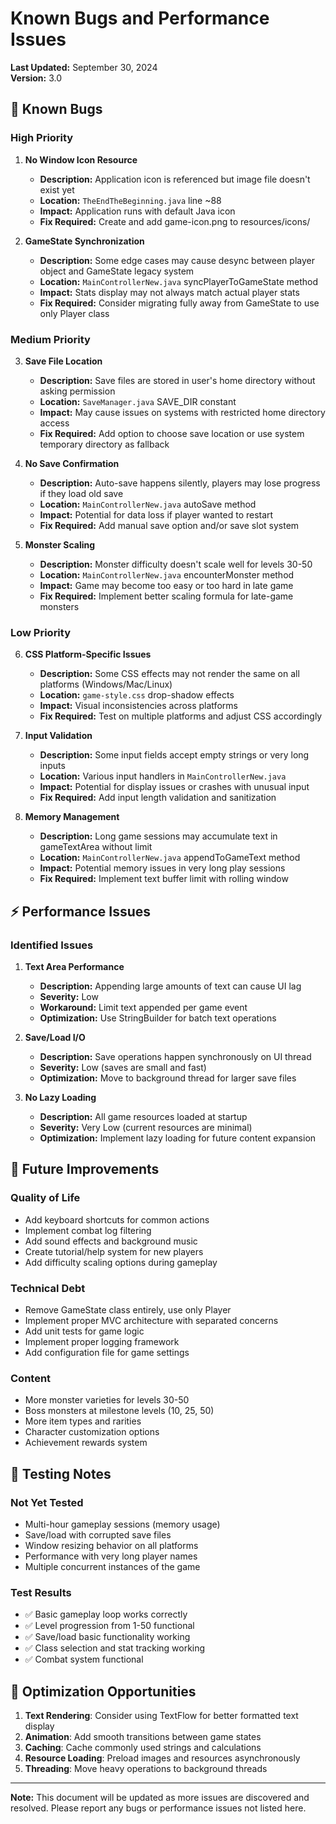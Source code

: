 # Known Bugs and Performance Issues

**Last Updated:** September 30, 2024  
**Version:** 3.0

## 🐛 Known Bugs

### High Priority

1. **No Window Icon Resource**
   - **Description:** Application icon is referenced but image file doesn't exist yet
   - **Location:** `TheEndTheBeginning.java` line ~88
   - **Impact:** Application runs with default Java icon
   - **Fix Required:** Create and add game-icon.png to resources/icons/

2. **GameState Synchronization**
   - **Description:** Some edge cases may cause desync between player object and GameState legacy system
   - **Location:** `MainControllerNew.java` syncPlayerToGameState method
   - **Impact:** Stats display may not always match actual player stats
   - **Fix Required:** Consider migrating fully away from GameState to use only Player class

### Medium Priority

3. **Save File Location**
   - **Description:** Save files are stored in user's home directory without asking permission
   - **Location:** `SaveManager.java` SAVE_DIR constant
   - **Impact:** May cause issues on systems with restricted home directory access
   - **Fix Required:** Add option to choose save location or use system temporary directory as fallback

4. **No Save Confirmation**
   - **Description:** Auto-save happens silently, players may lose progress if they load old save
   - **Location:** `MainControllerNew.java` autoSave method
   - **Impact:** Potential for data loss if player wanted to restart
   - **Fix Required:** Add manual save option and/or save slot system

5. **Monster Scaling**
   - **Description:** Monster difficulty doesn't scale well for levels 30-50
   - **Location:** `MainControllerNew.java` encounterMonster method
   - **Impact:** Game may become too easy or too hard in late game
   - **Fix Required:** Implement better scaling formula for late-game monsters

### Low Priority

6. **CSS Platform-Specific Issues**
   - **Description:** Some CSS effects may not render the same on all platforms (Windows/Mac/Linux)
   - **Location:** `game-style.css` drop-shadow effects
   - **Impact:** Visual inconsistencies across platforms
   - **Fix Required:** Test on multiple platforms and adjust CSS accordingly

7. **Input Validation**
   - **Description:** Some input fields accept empty strings or very long inputs
   - **Location:** Various input handlers in `MainControllerNew.java`
   - **Impact:** Potential for display issues or crashes with unusual input
   - **Fix Required:** Add input length validation and sanitization

8. **Memory Management**
   - **Description:** Long game sessions may accumulate text in gameTextArea without limit
   - **Location:** `MainControllerNew.java` appendToGameText method
   - **Impact:** Potential memory issues in very long play sessions
   - **Fix Required:** Implement text buffer limit with rolling window

## ⚡ Performance Issues

### Identified Issues

1. **Text Area Performance**
   - **Description:** Appending large amounts of text can cause UI lag
   - **Severity:** Low
   - **Workaround:** Limit text appended per game event
   - **Optimization:** Use StringBuilder for batch text operations

2. **Save/Load I/O**
   - **Description:** Save operations happen synchronously on UI thread
   - **Severity:** Low (saves are small and fast)
   - **Optimization:** Move to background thread for larger save files

3. **No Lazy Loading**
   - **Description:** All game resources loaded at startup
   - **Severity:** Very Low (current resources are minimal)
   - **Optimization:** Implement lazy loading for future content expansion

## 🔮 Future Improvements

### Quality of Life
- Add keyboard shortcuts for common actions
- Implement combat log filtering
- Add sound effects and background music
- Create tutorial/help system for new players
- Add difficulty scaling options during gameplay

### Technical Debt
- Remove GameState class entirely, use only Player
- Implement proper MVC architecture with separated concerns
- Add unit tests for game logic
- Implement proper logging framework
- Add configuration file for game settings

### Content
- More monster varieties for levels 30-50
- Boss monsters at milestone levels (10, 25, 50)
- More item types and rarities
- Character customization options
- Achievement rewards system

## 📝 Testing Notes

### Not Yet Tested
- Multi-hour gameplay sessions (memory usage)
- Save/load with corrupted save files
- Window resizing behavior on all platforms
- Performance with very long player names
- Multiple concurrent instances of the game

### Test Results
- ✅ Basic gameplay loop works correctly
- ✅ Level progression from 1-50 functional
- ✅ Save/load basic functionality working
- ✅ Class selection and stat tracking working
- ✅ Combat system functional

## 🚀 Optimization Opportunities

1. **Text Rendering**: Consider using TextFlow for better formatted text display
2. **Animation**: Add smooth transitions between game states
3. **Caching**: Cache commonly used strings and calculations
4. **Resource Loading**: Preload images and resources asynchronously
5. **Threading**: Move heavy operations to background threads

---

**Note:** This document will be updated as more issues are discovered and resolved.
Please report any bugs or performance issues not listed here.
